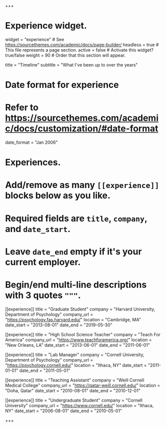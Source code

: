 +++
# Experience widget.
widget = "experience"  # See https://sourcethemes.com/academic/docs/page-builder/
headless = true  # This file represents a page section.
active = false  # Activate this widget? true/false
weight = 90  # Order that this section will appear.

title = "Timeline"
subtitle = "What I've been up to over the years"

# Date format for experience
#   Refer to https://sourcethemes.com/academic/docs/customization/#date-format
date_format = "Jan 2006"

# Experiences.
#   Add/remove as many `[[experience]]` blocks below as you like.
#   Required fields are `title`, `company`, and `date_start`.
#   Leave `date_end` empty if it's your current employer.
#   Begin/end multi-line descriptions with 3 quotes `"""`.

[[experience]]
  title = "Graduate Student"
  company = "Harvard University, Department of Psychology"
  company_url = "https://psychology.fas.harvard.edu/"
  location = "Cambridge, MA"
  date_start = "2013-08-01"
  date_end = "2019-05-30"

[[experience]]
  title = "High School Science Teacher"
  company = "Teach For America"
  company_url = "https://www.teachforamerica.org/"
  location = "New Orleans, LA"
  date_start = "2013-06-01"
  date_end = "2011-06-01"

[[experience]]
  title = "Lab Manager"
  company = "Cornell University, Department of Psychology"
  company_url = "https://psychology.cornell.edu/"
  location = "Ithaca, NY"
  date_start = "2011-01-01"
  date_end = "2011-05-01"

[[experience]]
  title = "Teaching Assistant"
  company = "Weill Cornell Medical College"
  company_url = "https://qatar-weill.cornell.edu/"
  location = "Doha, Qatar"
  date_start = "2010-08-01"
  date_end = "2010-12-01"

[[experience]]
  title = "Undergraduate Student"
  company = "Cornell University"
  company_url = "https://www.cornell.edu/"
  location = "Ithaca, NY"
  date_start = "2006-08-01"
  date_end = "2010-05-01"


+++
